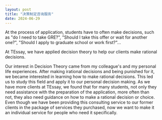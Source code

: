 ```yaml
---
layout: post
title: "决策制定咨询服务"
date: 2024-06-29
---
```


At the process of application, students have to often make decisions, such as "do I need to take GRE?", "Should I take this offer or wait for another one?", "Should I apply to graduate school or work first?"...

At TEssay, we have applied decision theory to help our clients make rational decisions.

Our interest in Decision Theory came from my colleague's and my personal life experiences. After making irational decisions and being punished for it, we became interested in learning how to make rational decisions. This led us to study this field and apply it to our personal decision making. As we have more clients at TEssay, we found that for many students, not only they need assistance with the preparation of the application, more often than not, they also need guidance on how to make a rational decision or choice. Even though we have been providing this consulting service to our former clients in the package of services they purchased, now we want to make it an individual service for people who need it specifically. 
